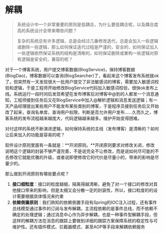 # 解耦

> 系统设计中一个非常重要的原则是低耦合，为什么要低耦合呢，以及耦合度高的系统设计会带来哪些问题？
>
> 复杂的系统总有许多逻辑，总是会经过几番修改迭代，总是会加入一些逻辑或删除一些逻辑，那么如何保证迭代过程是严谨的，安全的，如何保证加入一些逻辑依然保证系统的结构是清晰的，如何保证删除或重构一些逻辑对原有逻辑是安全的，兼容的呢？

对于一个博客系统，用户提交博客数据\(BlogService\)，保持博客数据\(BlogDao\)，博客数据可以查询\(BlogSearcher\)了，看起来这个博客发布系统就ok了。但突然有一天发现很大一批用户提交了非法敏感词的博客，需要加入敏感词校验和逻辑，于是工程师开始修改BlogService代码加入敏感词校验，很快ok发布上线。系统运行一段时间后发现希望在发布博客后对博客中@到的人都发一个消息通知，工程师接到任务后又在BlogService中加入@解析逻辑和消息发送逻辑；有一天产品经理提出某些用户不能发布某些类别的博客，于是程序员接到任务后又开始改了起来，查询名单库，查询用户权限，判断是否允许用户发布......久而久之，博客系统的发布流程越来越庞大，代码逻辑越来越多。维护开始变得困难。

对付这样的系统不断演进逻辑，如何保持系统的主线（发布博客）是清晰的？如何让后来加入的功能是容易的呢？

软件设计原则里面有一条就是：**开闭原则。**开闭原则要求对修改关闭，修改说明这个逻辑的封装不够严谨完善，不是说完全不让修改，而是说如何尽可能的不去修改它就能优雅的升级，或者说即使修改它的代价是尽量小的，带来的影响是尽量少的。

那么做到开闭原则有哪些要点呢？

1. **接口细粒度**：接口的粒度越细，隔离得越清晰，避免了对一个接口的修改对其他接口带来的影响，但是太细又会分散一定的封装性，所以，接口粒度的的设计需要根据具体情况来约束
2. **依赖倒置原则**：我们熟知的依赖倒置手段有Spring的IOC注入过程，还有事件总线模型通过事件的订阅与发布解耦，主流程依赖的是事件总线，而不依赖不确定的处理逻辑；通过消息中心作为异步解耦，也是一种事件型解耦手段，但这样的解耦方法在消息的跟踪上要做到详细的跟踪方案保障系统的稳定性与可维护性。还有插件模式、拦截器模式、甚至AOP等手段来解耦依赖服务



